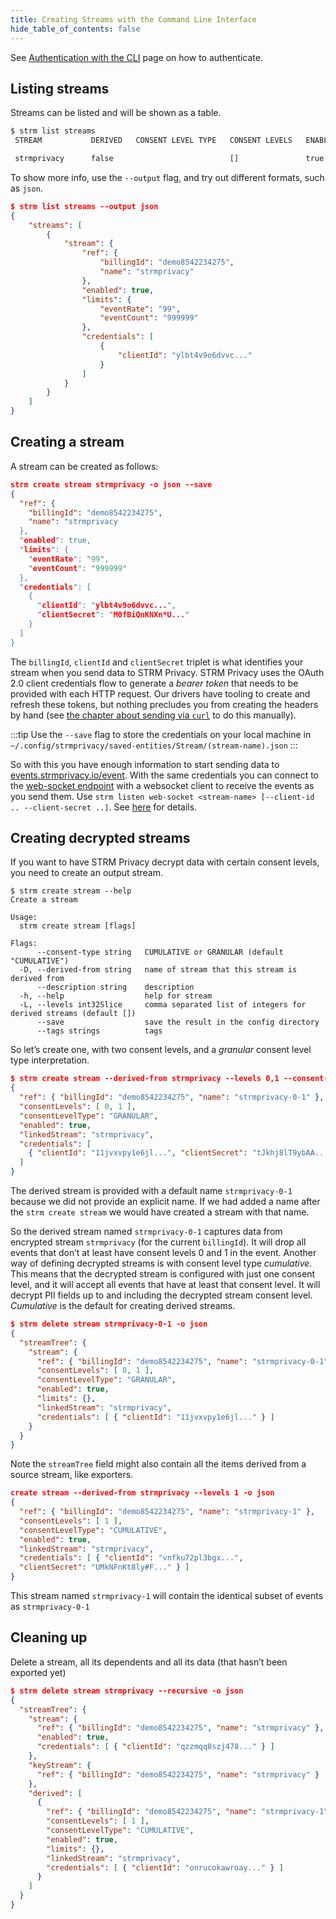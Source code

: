 ```yaml
---
title: Creating Streams with the Command Line Interface 
hide_table_of_contents: false
---
```


See [Authentication with the CLI](/quickstart/authentication-cli.md)
page on how to authenticate.

## Listing streams

Streams can be listed and will be shown as a table.

```bash
$ strm list streams
 STREAM           DERIVED   CONSENT LEVEL TYPE   CONSENT LEVELS   ENABLED

 strmprivacy      false                          []               true
```

To show more info, use the `--output` flag, and try out different
formats, such as `json`.
```json
$ strm list streams --output json
{
    "streams": [
        {
            "stream": {
                "ref": {
                    "billingId": "demo8542234275",
                    "name": "strmprivacy"
                },
                "enabled": true,
                "limits": {
                    "eventRate": "99",
                    "eventCount": "999999"
                },
                "credentials": [
                    {
                        "clientId": "ylbt4v9o6dvvc..."
                    }
                ]
            }
        }
    ]
}
```
## Creating a stream

A stream can be created as follows:
```json
strm create stream strmprivacy -o json --save
{
  "ref": {
    "billingId": "demo8542234275",
    "name": "strmprivacy
  },
  "enabled": true,
  "limits": {
    "eventRate": "99",
    "eventCount": "999999"
  },
  "credentials": [
    {
      "clientId": "ylbt4v9o6dvvc...",
      "clientSecret": "M0fBiQnKNXn*U..."
    }
  ]
}
```

The `billingId`, `clientId` and `clientSecret` triplet is what
identifies your stream when you send data to STRM Privacy. STRM Privacy
uses the OAuth 2.0 client credentials flow to generate a *bearer token*
that needs to be provided with each HTTP request. Our drivers have
tooling to create and refresh these tokens, but nothing precludes you
from creating the headers by hand (see [the chapter about sending via
`curl`](sending-curl.md) to do this manually).

:::tip
Use the `--save` flag to store the credentials on your local machine in
`~/.config/strmprivacy/saved-entities/Stream/(stream-name).json`
:::

So with this you have enough information to start sending data to
[events.strmprivacy.io/event](https://events.strmprivacy.io/event). With
the same credentials you can connect to the [web-socket
endpoint](https://websocket.strmprivacy.io) with a websocket client to
receive the events as you send them. Use
`strm listen web-socket <stream-name> [--client-id .. --client-secret ..]`.
See [here](/quickstart/listen-web-socket.md) for details.

## Creating decrypted streams

If you want to have STRM Privacy decrypt data with certain consent
levels, you need to create an output stream.

```
$ strm create stream --help
Create a stream

Usage:
  strm create stream [flags]

Flags:
      --consent-type string   CUMULATIVE or GRANULAR (default "CUMULATIVE")
  -D, --derived-from string   name of stream that this stream is derived from
      --description string    description
  -h, --help                  help for stream
  -L, --levels int32Slice     comma separated list of integers for derived streams (default [])
      --save                  save the result in the config directory
      --tags strings          tags
```

So let’s create one, with two consent levels, and a *granular* consent
level type interpretation.
```json
$ strm create stream --derived-from strmprivacy --levels 0,1 --consent-type GRANULAR -o json
{
  "ref": { "billingId": "demo8542234275", "name": "strmprivacy-0-1" },
  "consentLevels": [ 0, 1 ],
  "consentLevelType": "GRANULAR",
  "enabled": true,
  "linkedStream": "strmprivacy",
  "credentials": [
    { "clientId": "11jvxvpy1e6jl...", "clientSecret": "tJkhj8lT9ybAA..." }
  ]
}
```

The derived stream is provided with a default name `strmprivacy-0-1`
because we did not provide an explicit name. If we had added a name
after the `strm create stream` we would have created a stream with that
name.

So the derived stream named `strmprivacy-0-1` captures data from
encrypted stream `strmprivacy` (for the current `billingId`). It will
drop all events that don’t at least have consent levels 0 and 1 in the
event. Another way of defining decrypted streams is with consent level
type *cumulative*. This means that the decrypted stream is configured
with just one consent level, and it will accept all events that have at
least that consent level. It will decrypt PII fields up to and including
the decrypted stream consent level. *Cumulative* is the default for
creating derived streams.
```json
$ strm delete stream strmprivacy-0-1 -o json
{
  "streamTree": {
    "stream": {
      "ref": { "billingId": "demo8542234275", "name": "strmprivacy-0-1" },
      "consentLevels": [ 0, 1 ],
      "consentLevelType": "GRANULAR",
      "enabled": true,
      "limits": {},
      "linkedStream": "strmprivacy",
      "credentials": [ { "clientId": "11jvxvpy1e6jl..." } ]
    }
  }
}
```

Note the `streamTree` field might also contain all the items derived
from a source stream, like exporters.
```json
create stream --derived-from strmprivacy --levels 1 -o json
{
  "ref": { "billingId": "demo8542234275", "name": "strmprivacy-1" },
  "consentLevels": [ 1 ],
  "consentLevelType": "CUMULATIVE",
  "enabled": true,
  "linkedStream": "strmprivacy",
  "credentials": [ { "clientId": "vnfku72pl3bgx...",
  "clientSecret": "UMkNFnKt8ly#F..." } ]
}
```

This stream named `strmprivacy-1` will contain the identical subset of
events as `strmprivacy-0-1`

## Cleaning up

Delete a stream, all its dependents and all its data (that hasn’t been
exported yet)
```json
$ strm delete stream strmprivacy --recursive -o json
{
  "streamTree": {
    "stream": {
      "ref": { "billingId": "demo8542234275", "name": "strmprivacy" },
      "enabled": true,
      "credentials": [ { "clientId": "qzzmqq8szj478..." } ]
    },
    "keyStream": {
      "ref": { "billingId": "demo8542234275", "name": "strmprivacy" }
    },
    "derived": [
      {
        "ref": { "billingId": "demo8542234275", "name": "strmprivacy-1" },
        "consentLevels": [ 1 ],
        "consentLevelType": "CUMULATIVE",
        "enabled": true,
        "limits": {},
        "linkedStream": "strmprivacy",
        "credentials": [ { "clientId": "onrucokawroay..." } ]
      }
    ]
  }
}
```
